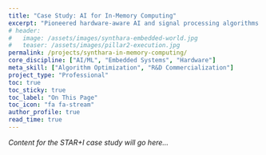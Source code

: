 ```yaml
---
title: "Case Study: AI for In-Memory Computing"
excerpt: "Pioneered hardware-aware AI and signal processing algorithms for Synthara AG's IMC IP, unlocking 100x gains in performance and efficiency."
# header:
#   image: /assets/images/synthara-embedded-world.jpg
#   teaser: /assets/images/pillar2-execution.jpg
permalink: /projects/synthara-in-memory-computing/
core_discipline: ["AI/ML", "Embedded Systems", "Hardware"]
meta_skill: ["Algorithm Optimization", "R&D Commercialization"]
project_type: "Professional"
toc: true
toc_sticky: true
toc_label: "On This Page"
toc_icon: "fa fa-stream"
author_profile: true
read_time: true
---
```


*Content for the STAR+I case study will go here...*